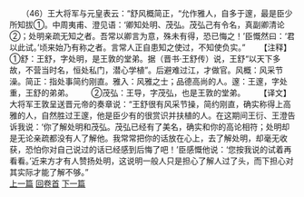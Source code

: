 　　（46）王大将军与元皇表云：“舒风概简正，“允作雅人，自多于邃，最是臣少所知拔①。中周夷甫、澄见语：‘卿知处明、茂弘。茂弘己有令名，真副卿清论②；处明亲疏无知之者。吾常以卿言为意，殊未有得，恐已悔之！’臣慨然曰：‘君以此试。’顷来始乃有称之者。言常人正自患知之使过，不知使负实。”
　　【注释】①舒：王舒，字处明，是王敦的堂弟。据（晋书·王舒传）说，王舒“以天下多故，不营当时名，恒处私门，潜心学植”。后避难过江，才做官。风概：风采节澡。简正：指处事简约刚直。雅入：风雅之士；品德高尚的人。邃：王邃，字处重，王舒的弟弟。
　　②茂弘：王导，字茂弘，也是王敦的堂弟。
　　【译文】大将军王敦呈送晋元帝的奏章说：“王舒很有风采节操，简约刚直，确实称得上高雅的人，自然胜过王邃，他是臣少有的很赏识并扶植的人。在这期间王衍、王澄告诉我说：‘你了解处明和茂弘。茂弘已经有了美名，确实和你的高论相符；处明却是无论亲疏都没有人了解他。我常常把你的话放在心上，去了解处明，却毫无收获，恐怕你对自己说过的话已经感到后悔了吧！’臣感慨他说：‘您按我说的试着再看看。’近来方才有人赞扬处明，这说明一般人只是担心了解人过了头，而下担心对其实际才能了解不够。”
<br>[上一篇](08_045) [回卷首](08_000) [下一篇](08_047)
